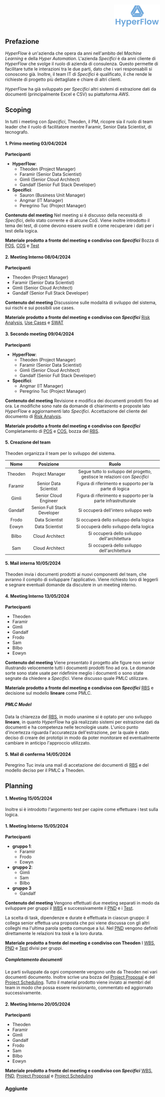 <p style="text-align: right;">
  <img src="https://github.com/Lorenzo-Gardini/Project-Management/blob/main/report/images/hyperflow_logo.png?raw=true" alt="Logo" style="width: 150px;"/>
</p>

## Prefazione
_HyperFlow_ è un'azienda che opera da anni nell'ambito del _Machine Learning_ e della _Hyper Automation_.
L'azienda _Specifici_ è da anni cliente di _HyperFlow_ che svolge il ruolo di azienda di consulenza. Questo permette di facilitare tutte le interazioni tra le due parti, dato che i vari responsabili si conoscono già. Inoltre, il team IT di _Specifici_ è qualificato, il che rende le richieste di progetto più dettagliate e chiare di altri clienti.

_HyperFlow_ ha già sviluppato per _Specifici_ altri sistemi di estrazione dati da documenti (principalmente Excel e CSV) su piattaforma _AWS_.


## Scoping
In tutti i meeting con _Specifici_, Theoden, il PM, ricopre sia il ruolo di team leader che il ruolo di facilitatore mentre Faramir, Senior Data Scientist, di tecnografo.

#### 1. Primo meeting 03/04/2024

**Partecipanti**
- **HyperFlow**: 
  - Theoden (Project Manager)
  - Faramir (Senior Data Scientist)
  - Gimli (Senior Cloud Architect)
  - Gandalf (Senior Full Stack Developer)
- **Specifici**: 
  - Sauron (Business Unit Manager)
  - Angmar (IT Manager)
  - Peregrino Tuc (Project Manager)

**Contenuto del meeting**
Nel meeting si è discusso della necessità di _Specifici_, dello stato corrente e di alcune _CoS_. Viene inoltre introdotto il tema dei test, di come devono essere svolti e come recuperare i dati per i test della logica.

**Materiale prodotto a fronte del meeting e condiviso con _Specifici_**
Bozza di [POS](scoping/POS.html), [COS](scoping/CoS.html) e [Test](planning/test.html)


#### 2. Meeting Interno 08/04/2024
**Partecipanti**
- Theoden (Project Manager)
- Faramir (Senior Data Scientist)
- Gimli (Senior Cloud Architect)
- Gandalf (Senior Full Stack Developer)


**Contenuto del meeting**
Discussione sulle modalità di sviluppo del sistema, sui rischi e sui possibili use cases.

**Materiale prodotto a fronte del meeting e condiviso con _Specifici_**
[Risk Analysis](scoping/risk_analysis.html), [Use Cases](scoping/use_cases.html) e [SWAT](scoping/SWAT.html)

#### 3. Secondo meeting 09/04/2024
**Partecipanti**

- **HyperFlow**: 
  - Theoden (Project Manager)
  - Faramir (Senior Data Scientist) 
  - Gimli (Senior Cloud Architect)
  - Gandalf (Senior Full Stack Developer)
- **Specifici**: 
  - Angmar (IT Manager)
  - Peregrino Tuc (Project Manager)

**Contenuto del meeting**
Revisione e modifica dei documenti prodotti fino ad ora. Le modifiche sono nate da domande di chiarimento e proposte lato _HyperFlow_ e aggiornamenti lato _Specifici_. Accettazione del cliente del documento di [Risk Analysis](scoping/risk_analysis.html).

**Materiale prodotto a fronte del meeting e condiviso con _Specifici_**
Completamento di [POS](scoping/POS.html) e [COS](scoping/CoS.html), bozza del [RBS](scoping/RBS.html).

#### 5. Creazione del team
Theoden organizza il team per lo sviluppo del sistema. 

|Nome   |Posizione                  |Ruolo                                                                      |
|:-----:|:-------------------------:|:-------------------------------------------------------------------------:|
|Theoden|Project Manager            |Segue tutto lo sviluppo del progetto, gestisce le relazioni con _Specifici_|
|Faramir|Senior Data Scientist      |Figura di riferimento e supporto per la parte di logica                    |
|Gimli  |Senior Cloud Engineer      |Figura di riferimento e supporto per la parte infrastrutturale             |
|Gandalf|Senion Full Stack Developer|Si occuperà dell'intero sviluppo web                                       |
|Frodo  |Data Scientist             | Si occuperà dello sviluppo della logica                                   |
|Eowyn  |Data Scientist             | Si occuperà dello sviluppo della logica                                   |
|Bilbo  |Cloud Architect            | Si occuperà dello sviluppo dell'architettura                              |
|Sam    |Cloud Architect            | Si occuperà dello sviluppo dell'architettura                              |

#### 5. Mail interna 10/05/2024
Theoden invia i documenti prodotti ai nuovi componenti del team, che avranno il compito di sviluppare l'applicativo. Viene richiesto loro di leggerli e segnare eventuali domande da discutere in un meeting interno.

#### 4. Meeting Interno 13/05/2024
**Partecipanti**

- Theoden
- Faramir
- Gimli
- Gandalf
- Frodo
- Sam
- Bilbo
- Eowyn

**Contenuto del meeting**
Viene presentato il progetto alle figure non senior illustrando velocemente tutti i documenti prodotti fino ad ora. Le domande sorte sono state usate per ridefinire meglio i documenti o sono state segnate da chiedere a _Specifici_. Viene discusso quale PMLC utilizzare.

**Materiale prodotto a fronte del meeting e condiviso con _Specifici_**
[RBS](scoping/RBS.html) e decisione sul modello **lineare** come PMLC.

##### PMLC Model

Data la chiarezza del [RBS](scoping/RBS.html), in modo unanime si è optato per uno sviluppo **lineare**, in quanto _HyperFlow_ ha già realizzato sistemi per estrazione dati da documenti e ha competenza nelle tecnologie usate.
L'unico punto d'incertezza riguarda l'accuratezza dell'estrazione, per la quale è stato deciso di creare dei prototipi in modo da poter monitorare ed eventualmente cambiare in anticipo l'approccio utilizzato.

#### 5. Mail di conferma 14/05/2024
Peregrino Tuc invia una mail di accetazione dei documenti di [RBS](scoping/RBS.html) e del modello deciso per il PMLC a Theoden.

## Planning

#### 1. Meeting 15/05/2024

Inoltre si è introdotto l'argomento test per capire come effettuare i test sulla logica.

#### 1. Meeting Interno 15/05/2024 

**Partecipanti**

- **gruppo 1**:
  - Faramir
  - Frodo
  - Eowyn
- **gruppo 2**:
  - Gimli
  - Sam
  - Bilbo
- **gruppo 3**
  - Gandalf 
  
**Contenuto del meeting**
Vengono effettuati due meeting separati in modo da sviluppare per gruppi il [WBS](planning/WBS.html) e successivamente il [PND](planning/PND.xlsx) e i [Test](planning/test.html).

La scelta di task, dipendenze e durate è effettuata in ciascun gruppo: il collega senior effettua una proposta che poi viene discussa con gli altri colleghi ma l'ultima parola spetta comunque a lui.
Nel [PND](planning/PND.html) vengono definiti direttamente le relazioni tra _task_ e la loro durata.

**Materiale prodotto a fronte del meeting e condiviso con Theoden**
I [WBS](planning/WBS.html), [PND](planning/PND.html) e [Test](planning/test.html) divisi per gruppi.

##### Completamento documenti
Le parti sviluppate da ogni componente vengono unite da Theoden nei vari documenti documento. Inoltre scrive una bozza del [Project Proposal](planning/project_proposal.html) e del [Project Scheduling](planning/project_scheduling.html). Tutto il material prodotto viene inviato ai membri del team in modo che possa essere revisionanto, commentato ed aggiornato successivamente.

#### 2. Meeting Interno 20/05/2024
**Partecipanti**

- Theoden
- Faramir
- Gimli
- Gandalf
- Frodo
- Sam
- Bilbo
- Eowyn
  
**Materiale prodotto a fronte del meeting e condiviso con _Specifici_**
[WBS](planning/WBS.html), [PND](planning/PND.html), [Project Proposal](planning/project_propostal.htmls) e [Project Scheduling](planning/project_scheduling.html)

### Aggiunte


